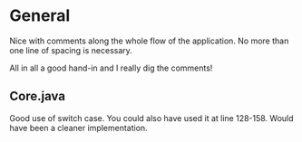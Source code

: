 # General

Nice with comments along the whole flow of the application.
No more than one line of spacing is necessary.

All in all a good hand-in and I really dig the comments!

## Core.java

Good use of switch case.
You could also have used it at line 128-158. Would have been a cleaner
implementation.
